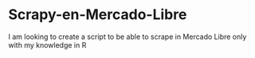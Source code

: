 # Scrapy-en-Mercado-Libre
 I am looking to create a script to be able to scrape in Mercado Libre only with my knowledge in R
